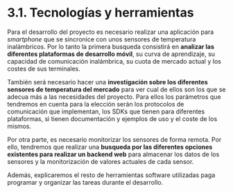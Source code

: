 # 3.1. Tecnologías y herramientas

Para el desarrollo del proyecto es necesario realizar una aplicación para *smartphone* que se sincronice con unos sensores de temperatura inalámbricos. Por lo tanto la primera busqueda consistirá en **analizar las diferentes plataformas de desarrollo móvil**, su curva de aprendizaje, su capacidad de comunicación inalámbrica, su cuota de mercado actual y los costes de sus terminales.

También será necesario hacer una **investigación sobre los diferentes sensores de temperatura del mercado** para ver cual de ellos son los que se adecua más a las necesidades del proyecto. Para ellos los parámetros que tendremos en cuenta para la elección serán los protocolos de comunicación que implementan, los SDKs que tienen para diferentes plataformas, si tienen documentación y ejemplos de uso y el coste de los mismos.

Por otra parte, es necesario monitorizar los sensores de forma remota. Por ello, tendremos que realizar una **busqueda por las diferentes opciones existentes para realizar un backend web** para almacenar los datos de los sensores y la monitorización de valores actuales de cada sensor.

Además, explicaremos el resto de herramientas software utilizadas paga programar y organizar las tareas durante el desarrollo.